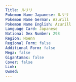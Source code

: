```yaml
---
﻿Title: ルリリ
Pokemon Name Japanese: ルリリ
Pokemon Name German: Azurill
Pokemon Name English: Azurill
Language Card: Japanese
National Dex Number: 298
Region: Hoenn
Regional Form: false
Additional Form: false
Mega: false
Gigantamax: false
Cover: false
Link: 
Owned: 
---
```

